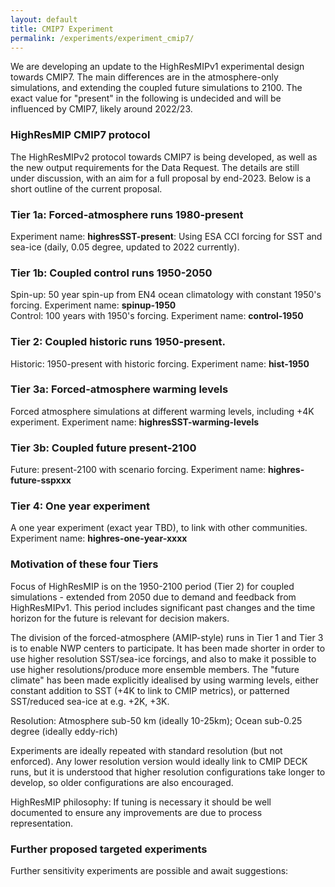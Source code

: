 ```yaml
---
layout: default
title: CMIP7 Experiment
permalink: /experiments/experiment_cmip7/
---
```


We are developing an update to the HighResMIPv1 experimental design towards CMIP7. The main differences are in the atmosphere-only simulations, and extending the coupled future simulations to 2100. The exact value for "present" in the following is undecided and will be influenced by CMIP7, likely around 2022/23.

### HighResMIP CMIP7 protocol
The HighResMIPv2 protocol towards CMIP7 is being developed, as well as the new output requirements for the Data Request. The details are still under discussion, with an aim for a full proposal by end-2023. Below is a short outline of the current proposal.

### Tier 1a: Forced-atmosphere runs 1980-present
Experiment name: **highresSST-present**: Using ESA CCI forcing for SST and sea-ice (daily, 0.05 degree, updated to 2022 currently). 

### Tier 1b: Coupled control runs 1950-2050
Spin-up:  50 year spin-up from EN4 ocean climatology with constant 1950's forcing. Experiment name: **spinup-1950**  
Control:   100 years with 1950's forcing.        Experiment name: **control-1950**  

### Tier 2: Coupled historic runs 1950-present.
Historic:  1950-present  with historic forcing.     Experiment name: **hist-1950**  

### Tier 3a: Forced-atmosphere warming levels
Forced atmosphere simulations at different warming levels, including +4K experiment.  Experiment name: **highresSST-warming-levels**

### Tier 3b: Coupled future present-2100
Future:    present-2100 with scenario forcing.        Experiment name: **highres-future-sspxxx**  

### Tier 4: One year experiment
A one year experiment (exact year TBD), to link with other communities.        Experiment name: **highres-one-year-xxxx**  

### Motivation of these four Tiers

Focus of HighResMIP is on the 1950-2100 period (Tier 2) for coupled simulations - extended from 2050 due to demand and feedback from HighResMIPv1. This period includes significant past changes and the time horizon for the future is relevant for decision makers.

The division of the forced-atmosphere (AMIP-style) runs in Tier 1 and Tier 3 is to enable NWP centers to participate. It has been made shorter in order to use higher resolution SST/sea-ice forcings, and also to make it possible to use higher resolutions/produce more ensemble members. The "future climate" has been made explicitly idealised by using warming levels, either constant addition to SST (+4K to link to CMIP metrics), or patterned SST/reduced sea-ice at e.g. +2K, +3K.

Resolution: Atmosphere sub-50 km (ideally 10-25km); Ocean sub-0.25 degree (ideally eddy-rich)

Experiments are ideally repeated with standard resolution (but not enforced). Any lower resolution version would ideally link to CMIP DECK runs, but it is understood that higher resolution configurations take longer to develop, so older configurations are also encouraged.

HighResMIP philosophy: If tuning is necessary it should be well documented to ensure any improvements are due to process representation.

### Further proposed targeted experiments
Further sensitivity experiments are possible and await suggestions:

 
